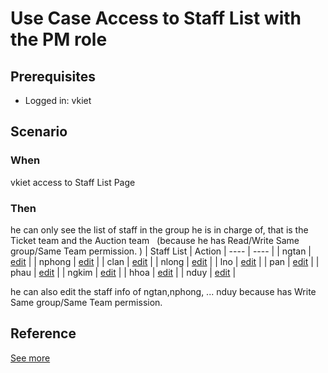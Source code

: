 # Use Case Access to Staff List with the PM role 

## Prerequisites 
- Logged in: vkiet 

## Scenario 
### When
vkiet access to Staff List Page &nbsp;

### Then 
he can only see the list of staff in the group he is in charge of, that is the Ticket team and the Auction team &nbsp;
(because he has Read/Write Same group/Same Team permission. )
| Staff List | Action
| ---- | ---- |
| ngtan | [edit]() |
| nphong | [edit]() |
| clan | [edit]() |
| nlong | [edit]() |
| lno | [edit]() |
| pan | [edit]() |
| phau | [edit]() |
| ngkim | [edit]() |
| hhoa | [edit]() |
| nduy | [edit]() |

he can also edit the staff info of ngtan,nphong, ... nduy because has Write Same group/Same Team permission. 

## Reference 
[See more](d1_pms_role_group.md)
